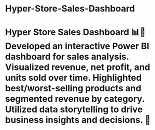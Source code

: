 # Hyper-Store-Sales-Dashboard
# Hyper Store Sales Dashboard 📊🏪   Developed an interactive Power BI dashboard for sales analysis. Visualized revenue, net profit, and units sold over time. Highlighted best/worst-selling products and segmented revenue by category. Utilized data storytelling to drive business insights and decisions. 🚀  
